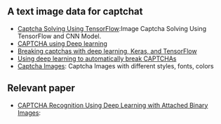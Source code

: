 ## A text image data for captchat
- [Captcha Solving Using TensorFlow](https://github.com/JackonYang/captcha-tensorflow):Image Captcha Solving Using TensorFlow and CNN Model.
- [CAPTCHA using Deep learning](https://github.com/Vykstorm/CaptchaDL)
- [Breaking captchas with deep learning, Keras, and TensorFlow](https://pyimagesearch.com/2021/07/14/breaking-captchas-with-deep-learning-keras-and-tensorflow/)
- [Using deep learning to automatically break CAPTCHAs](https://github.com/tharidu/breakingcaptcha/blob/master/report/CAPTCHA-report.md)
- [Captcha Images](https://www.kaggle.com/datasets/aadhavvignesh/captcha-images): Captcha Images with different styles, fonts, colors

## Relevant paper
- [CAPTCHA Recognition Using Deep Learning with Attached Binary Images](https://www.mdpi.com/2079-9292/9/9/1522/htm#sec3dot2-electronics-09-01522): 
